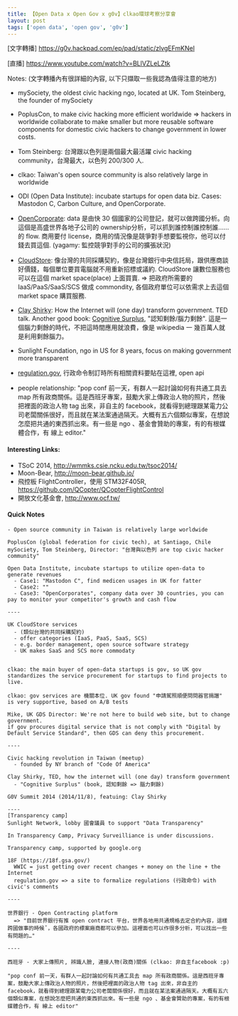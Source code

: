 ```yaml
---
title: 【Open Data x Open Gov x g0v】clkao環球考察分享會
layout: post
tags: ['open data', 'open gov', 'g0v']
---
```


[文字轉播]
https://g0v.hackpad.com/ep/pad/static/zlvgEFmKNel

[直播]
https://www.youtube.com/watch?v=BLlVZLeLZtk

Notes: (文字轉播內有很詳細的內容, 以下只擷取一些我認為值得注意的地方)

- mySociety, the oldest civic hacking ngo, located at UK. Tom Steinberg, the founder of mySociety

- PoplusCon, to make civic hacking more efficient worldwide => hackers in worldwide collaborate to make smaller but more reusable software components for domestic civic hackers to change government in lower costs.

- Tom Steinberg: 台灣跟以色列是兩個最大最活躍 civic hacking community，台灣最大，以色列 200/300 人.
- clkao: Taiwan's open source community is also relatively large in worldwide

- ODI (Open Data Institute): incubate startups for open data biz. Cases: Mastodon C, Carbon Culture, and OpenCorporate.

- [OpenCorporate](http://opencorporates.com/): data 是由快 30 個國家的公司登記，就可以做跨國分析。向這個是高盛世界各地子公司的 ownership分析，可以抓到誰控制誰控制誰……的 flow. 商用要付 license，商用的情況像是競爭對手想要監視你，他可以付錢去買這個. (yagamy: 監控競爭對手的公司的擴張狀況)

- [CloudStore](http://govstore.service.gov.uk/cloudstore/): 像台灣的共同採購契約，像是台灣銀行中央信託局，跟供應商談好價錢，每個單位要買電腦就不用重新招標或議約. CloudStore 讓數位服務也可以在這個 market space(place) 上面買賣. => 把政府所需要的 IaaS/PaaS/SaaS/SCS 做成 commondity, 各個政府單位可以依需求上去這個 market space 購買服務.

- [Clay Shirky](http://www.ted.com/talks/clay_shirky_how_the_internet_will_one_day_transform_government): How the Internet will (one day) transform government. TED talk. Another good book: [Cognitive Surplus](http://www.books.com.tw/products/0010516764), "認知剩餘/腦力剩餘". 這是一個腦力剩餘的時代，不把這時間應用就浪費，像是 wikipedia 一 幾百萬人就是利用剩餘腦力。

- Sunlight Foundation, ngo in US for 8 years, focus on making government more transparent

- [regulation.gov](http://www.regulations.gov/#!home), 行政命令制訂時所有相關資料要貼在這裡, open api

- people relationship: "pop conf 前一天，有群人一起討論如何有共通工具去 map 所有政商關係。這是西班牙專案，鼓勵大家上傳政治人物的照片，然後把裡面的政治人物 tag 出來，非自主的 facebook，就看得到總理跟某電力公司老闆關係很好，而且就在某法案通過隔天。大概有五六個類似專案，在想說怎麼把共通的東西抓出來。有一些是 ngo 、基金會贊助的專案，有的有根媒體合作，有 線上 editor."



#### Interesting Links:

- TSoC 2014, http://wmmks.csie.ncku.edu.tw/tsoc2014/
- Moon-Bear, http://moon-bear.github.io/
- 飛控板 FlightController，使用 STM32F405R, https://github.com/QCopter/QCopterFlightControl
- 開放文化基金會, http://www.ocf.tw/


#### Quick Notes
```text
- Open source community in Taiwan is relatively large worldwide

PoplusCon (global federation for civic tech), at Santiago, Chile
mySociety, Tom Steinberg, Director: "台灣與以色列 are top civic hacker community"

Open Data Institute, incubate startups to utilize open-data to generate revenues
  - Case1: "Mastodon C", find medicen usages in UK for fatter
  - Case2: ""
  - Case3: "OpenCorporates", company data over 30 countries, you can pay to monitor your competitor's growth and cash flow

----

UK CloudStore services
  - (類似台灣的共同採購契約)
  - offer categories (IaaS, PaaS, SaaS, SCS)
  - e.g. border management, open source software strategy
  - UK makes SaaS and SCS more commodaty


clkao: the main buyer of open-data startups is gov, so UK gov standardizes the service procurement for startups to find projects to live.

clkao: gov services are 機關本位. UK gov found "申請駕照順便問問器官捐譖" is very supportive, based on A/B tests

Mike, UK GDS Director: We're not here to build web site, but to change government.
if gov procures digital service that is not comply with "Digital by Default Service Standard", then GDS can deny this procurement.

----

Civic hacking revolution in Taiwan (meetup)
  - founded by NY branch of "Code Of America"

Clay Shirky, TED, how the internet will (one day) transform government
  - "Cognitive Surplus" (book, 認知剩餘 => 腦力剩餘)

G0V Summit 2014 (2014/11/8), featuing: Clay Shirky

----
[Transparency camp]
Sunlight Network, lobby 國會議員 to support "Data Transparency"

In Transparency Camp, Privacy Surveilliance is under discussions.

Transparency camp, supported by google.org

18F (https://18f.gsa.gov/)
  WWIC = just getting over recent changes + money on the line + the Internet
  regulation.gov => a site to formalize regulations (行政命令) with civic's comments

----

世界銀行 - Open Contracting platform
  => "目前世界銀行有推 open contract 平台，世界各地用共通規格去定合約內容，這樣跨國做事的時候ˇ，各國政府的標案廠商都可以參加。這裡面也可以作很多分析，可以找出一些有問題的…"

----

西班牙 - 大家上傳照片, 辨識人臉, 連接人物(政商)關係 (clkao: 非自主facebook :p)

"pop conf 前一天，有群人一起討論如何有共通工具去 map 所有政商關係。這是西班牙專案，鼓勵大家上傳政治人物的照片，然後把裡面的政治人物 tag 出來，非自主的 facebook，就看得到總理跟某電力公司老闆關係很好，而且就在某法案通過隔天。大概有五六個類似專案，在想說怎麼把共通的東西抓出來。有一些是 ngo 、基金會贊助的專案，有的有根媒體合作，有 線上 editor"
```
